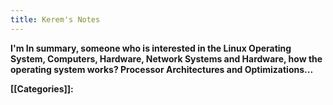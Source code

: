 ```yaml
---
title: Kerem's Notes
---
```


**I'm In summary, someone who is interested in the Linux Operating System, Computers, Hardware, Network Systems and Hardware, how the operating system works? Processor Architectures and Optimizations...**

**[[Categories]]:**

